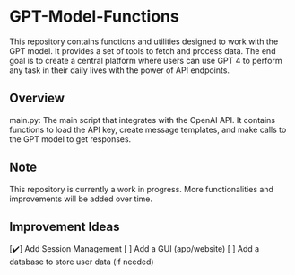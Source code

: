 # GPT-Model-Functions
This repository contains functions and utilities designed to work with the GPT model. It provides a set of tools to fetch and process data. The end goal is to create a central platform where users can use GPT 4 to perform any task in their daily lives with the power of API endpoints.

## Overview
main.py: The main script that integrates with the OpenAI API. It contains functions to load the API key, create message templates, and make calls to the GPT model to get responses. 

## Note
This repository is currently a work in progress. More functionalities and improvements will be added over time.

## Improvement Ideas
[✔️] Add Session Management
[ ] Add a GUI (app/website)
[ ] Add a database to store user data (if needed)
